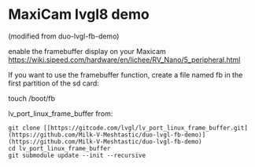 #  MaxiCam lvgl8 demo 
(modified from duo-lvgl-fb-demo)

enable the framebuffer display on your Maxicam
https://wiki.sipeed.com/hardware/en/lichee/RV_Nano/5_peripheral.html

If you want to use the framebuffer function, create a file named fb in the first partition of the sd card:

touch /boot/fb

lv_port_linux_frame_buffer from:
```
git clone [[https://gitcode.com/lvgl/lv_port_linux_frame_buffer.git](https://github.com/Milk-V-Meshtastic/duo-lvgl-fb-demo)](https://github.com/Milk-V-Meshtastic/duo-lvgl-fb-demo)
cd lv_port_linux_frame_buffer
git submodule update --init --recursive
```

